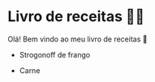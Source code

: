 # Livro de receitas :man_cook:

Olá! Bem vindo ao meu livro de receitas :wave: 

- Strogonoff de frango

- Carne
